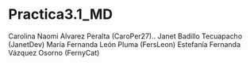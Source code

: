 # Practica3.1_MD
Carolina Naomi Alvarez Peralta (CaroPer27)..  Janet Badillo Tecuapacho (JanetDev)  María Fernanda León Pluma (FersLeon)  Estefanía Fernanda Vázquez Osorno (FernyCat)
